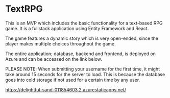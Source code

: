 # TextRPG
This is an MVP which includes the basic functionality for a text-based RPG game. It is a fullstack application
using Entity Framework and React. 

The game features a dynamic story which is very open-ended, since the player makes multiple choices throughout the game.

The entire application; database, backend and frontend, is deployed on Azure and can be accessed on the link below.  

PLEASE NOTE: When submitting your username for the first time, it might take around 15 seconds for the server to load. This is because the database goes into cold storage if not used for a certain time by any user. 

https://delightful-sand-011854603.2.azurestaticapps.net/



